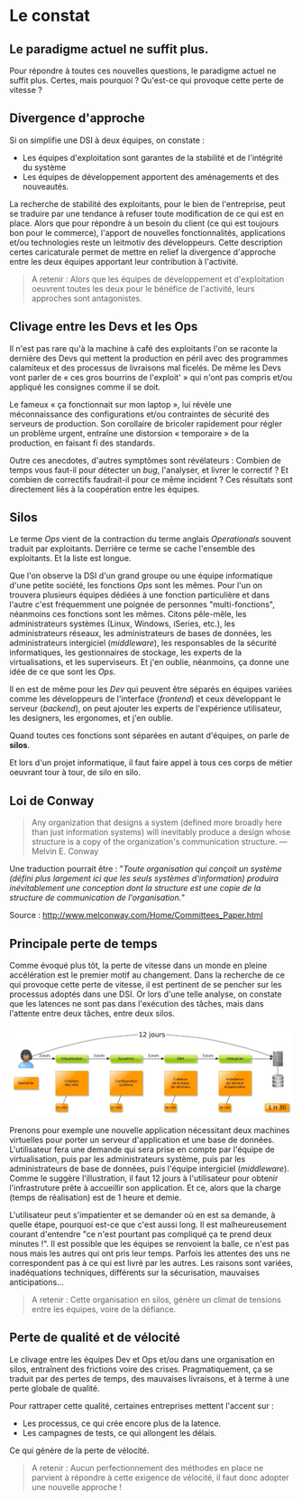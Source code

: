 # Le constat

## Le paradigme actuel ne suffit plus.
Pour répondre à toutes ces nouvelles questions, le paradigme actuel ne suffit plus. Certes, mais pourquoi ? Qu'est-ce qui provoque cette perte de vitesse ?

## Divergence d'approche
Si on simplifie une DSI à deux équipes, on constate :
- Les équipes d'exploitation sont garantes de la stabilité et de l'intégrité du système
- Les équipes de développement apportent des aménagements et des nouveautés.

La recherche de stabilité des exploitants, pour le bien de l'entreprise,  peut se traduire par une tendance à refuser toute modification de ce qui est en place. Alors que pour répondre à un besoin du client (ce qui est toujours bon pour le commerce), l'apport de nouvelles fonctionnalités, applications et/ou technologies reste un leitmotiv des développeurs.
Cette description certes caricaturale permet de mettre en relief la divergence d'approche entre les deux équipes apportant leur contribution à l'activité.

>A retenir :
Alors que les équipes de développement et d'exploitation oeuvrent toutes les deux pour le bénéfice de l'activité, leurs approches sont antagonistes.

## Clivage entre les Devs et les Ops
Il n'est pas rare qu'à la machine à café des exploitants l'on se raconte la dernière des Devs qui mettent la production en péril avec des programmes calamiteux et des processus de livraisons mal ficelés.
De même les Devs vont parler de « ces gros bourrins de l'exploit' » qui n'ont pas compris et/ou appliqué les consignes comme il se doit.

Le fameux « ça fonctionnait sur mon laptop », lui révèle une méconnaissance des configurations et/ou contraintes de sécurité des serveurs de production.
Son corollaire de bricoler rapidement pour régler un problème urgent, entraîne une distorsion « temporaire » de la production, en faisant fi des standards.

Outre ces anecdotes, d'autres symptômes sont révélateurs :
Combien de temps vous faut-il pour détecter un _bug_, l'analyser, et livrer le correctif ?  Et combien de correctifs faudrait-il pour ce même incident ?
Ces résultats sont directement liés à la coopération entre les équipes.

## Silos
Le terme _Ops_ vient de la contraction du terme anglais  _Operationals_ souvent traduit par exploitants. Derrière ce terme se cache l'ensemble des exploitants. Et la liste est longue.

Que l'on observe la DSI d'un grand groupe ou une équipe informatique d'une petite société, les fonctions _Ops_ sont les mêmes. Pour l'un on trouvera plusieurs équipes dédiées à une fonction particulière et dans l'autre c'est fréquemment une poignée de personnes "multi-fonctions", néanmoins ces fonctions sont les mêmes. Citons pêle-mêle, les administrateurs systèmes (Linux, Windows, iSeries, etc.), les administrateurs réseaux, les administrateurs de bases de données, les administrateurs intergiciel (_middleware_), les responsables de la sécurité informatiques, les gestionnaires de stockage, les experts de la virtualisations, et les superviseurs. Et j'en oublie, néanmoins, ça donne une idée de ce que sont les _Ops_.

Il en est de même pour les _Dev_ qui peuvent être séparés en équipes variées comme les développeurs de l'interface  (_frontend_) et ceux développant le serveur (_backend_), on peut ajouter les experts de l'expérience utilisateur, les designers, les ergonomes, et j'en oublie.

Quand toutes ces fonctions sont séparées en autant d'équipes, on parle de **silos**.

Et lors d'un projet informatique, il faut faire appel à tous ces corps de métier oeuvrant tour à tour, de silo en silo.

## Loi de Conway

>Any organization that designs a system (defined more broadly here than just information systems) will inevitably produce a design whose structure is a copy of the organization's communication structure.
>— Melvin E. Conway

Une traduction pourrait être :
"_Toute organisation qui conçoit un système (défini plus largement ici que les seuls systèmes d'information) produira inévitablement une conception dont la structure est une copie de la structure de communication de l'organisation._"

Source : http://www.melconway.com/Home/Committees_Paper.html

## Principale perte de temps
Comme évoqué plus tôt, la perte de vitesse dans un monde en pleine accélération est le premier motif au changement. Dans la recherche de ce qui provoque cette perte de vitesse, il est pertinent de se pencher sur les processus adoptés dans une DSI. Or lors d'une telle analyse, on constate que les latences ne sont pas dans l'exécution des tâches, mais dans l'attente entre deux tâches, entre deux silos.

![](images/TimeLine.jpg)

Prenons pour exemple une nouvelle application nécessitant deux machines virtuelles pour porter un serveur d'application et une base de données. L'utilisateur fera une demande qui sera prise en compte par l'équipe de virtualisation, puis par les administrateurs système, puis par les administrateurs de base de données, puis l'équipe intergiciel (_middleware_). Comme le suggère l'illustration, il faut 12 jours à l'utilisateur pour obtenir l'infrastruture prête à accueillir son application. Et ce, alors que la charge (temps de réalisation) est de 1 heure et demie.

L'utilisateur peut s'impatienter et se demander où en est sa demande, à quelle étape, pourquoi est-ce que c'est aussi long. Il est malheureusement courant d'entendre "ce n'est pourtant pas compliqué ça te prend deux minutes !". Il est possible que les équipes se renvoient la balle, ce n'est pas nous mais les autres qui ont pris leur temps.
Parfois les attentes des uns ne correspondent pas à ce qui est livré par les autres. Les raisons sont variées, inadéquations techniques, différents sur la sécurisation, mauvaises anticipations...

>A retenir :
Cette organisation en silos, génère un climat de tensions entre les équipes, voire de la défiance.

## Perte de qualité et de vélocité
Le clivage entre les équipes Dev et Ops et/ou dans une organisation en silos, entraînent des frictions voire des crises. Pragmatiquement, ça se traduit par des pertes de temps, des mauvaises livraisons, et à terme à une perte globale de qualité.

Pour rattraper cette qualité, certaines entreprises mettent l'accent sur :
- Les processus, ce qui crée encore plus de la latence.
- Les campagnes de tests, ce qui allongent les délais.

Ce qui génère de la perte de vélocité.


>A retenir :
Aucun perfectionnement des méthodes en place ne parvient à répondre à cette exigence de vélocité, il faut donc adopter une nouvelle approche !

